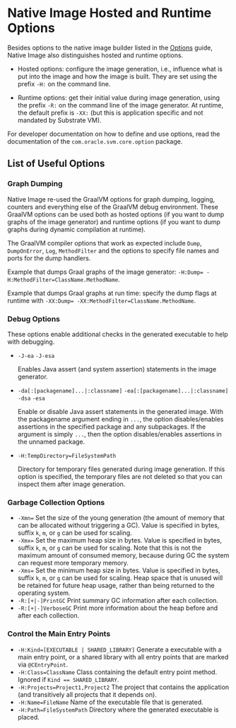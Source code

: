 # Native Image Hosted and Runtime Options

Besides options to the native image builder listed in the [Options](Options.md)
guide,  Native Image also distinguishes hosted and runtime options.

* Hosted options: configure the image generation, i.e., influence what is put into the image and how the image is built.
They are set using the prefix `-H:` on the command line.

* Runtime options: get their initial value during image generation, using the prefix `-R:` on the command line of the image generator. At runtime, the default prefix is `-XX:` (but this is application specific and not mandated by Substrate VM).

For developer documentation on how to define and use options, read the documentation of the `com.oracle.svm.core.option` package.

## List of Useful Options

### Graph Dumping
Native Image re-used the GraalVM options for graph dumping, logging, counters
and everything else of the GraalVM debug environment. These GraalVM options can
be used both as hosted options (if you want to dump graphs of the image
generator) and runtime options (if you want to dump graphs during dynamic
compilation at runtime).

The GraalVM compiler options that work as expected include `Dump`, `DumpOnError`, `Log`,
`MethodFilter` and the options to specify file names and ports for the dump
handlers.

Example that dumps Graal graphs of the image generator: `-H:Dump= -H:MethodFilter=ClassName.MethodName`.

Example that dumps Graal graphs at run time: specify the dump flags at runtime with `-XX:Dump= -XX:MethodFilter=ClassName.MethodName`.

### Debug Options
These options enable additional checks in the generated executable to help with debugging.

* `-J-ea` `-J-esa`

  Enables Java assert (and system assertion) statements in the image generator.
* `-da[:[packagename]...|:classname]` `-ea[:[packagename]...|:classname]` `-dsa` `-esa`

  Enable or disable Java assert statements in the generated image. With the
  packagename argument ending in `...`, the option disables/enables assertions
  in the specified package and any subpackages. If the argument is simply
  `...`, then the option disables/enables assertions in the unnamed package.
* `-H:TempDirectory=FileSystemPath`

  Directory for temporary files generated during image generation. If this
  option is specified, the temporary files are not deleted so that you can
  inspect them after image generation.


### Garbage Collection Options
* `-Xmn=`
  Set the size of the young generation (the amount of memory that can be allocated without triggering a GC).
Value is specified in bytes, suffix `k`, `m`, or `g` can be used for scaling.
* `-Xmx=`
  Set the maximum heap size in bytes.
Value is specified in bytes, suffix `k`, `m`, or `g` can be used for scaling.
Note that this is not the maximum amount of consumed memory, because during GC the system can request more temporary memory.
* `-Xms=`
  Set the minimum heap size in bytes.
Value is specified in bytes, suffix `k`, `m`, or `g` can be used for scaling.
Heap space that is unused will be retained for future heap usage, rather than being returned to the operating system.
* `-R:[+|-]PrintGC`
  Print summary GC information after each collection.
* `-R:[+|-]VerboseGC`
  Print more information about the heap before and after each
  collection.


### Control the Main Entry Points
* `-H:Kind=[EXECUTABLE | SHARED_LIBRARY]`
  Generate a executable with a main entry point, or a shared library with all entry points that are marked via `@CEntryPoint`.
* `-H:Class=ClassName`
  Class containing the default entry point method.
Ignored if `Kind == SHARED_LIBRARY`.
* `-H:Projects=Project1,Project2`
  The project that contains the application (and transitively all projects that it depends on).
* `-H:Name=FileName`
  Name of the executable file that is generated.
* `-H:Path=FileSystemPath`
  Directory where the generated executable is placed.

